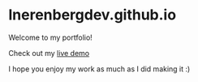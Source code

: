 # lnerenbergdev.github.io
Welcome to my portfolio! 

Check out my [live demo](https://lnerenbergdev.github.io)

I hope you enjoy my work as much as I did making it :)






